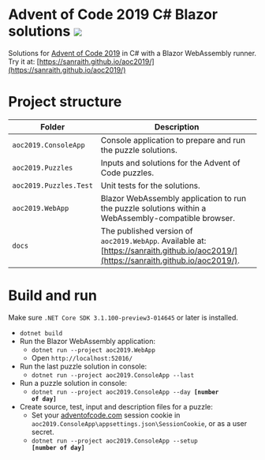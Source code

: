 # Advent of Code 2019 C# Blazor solutions [![](https://github.com/sanraith/aoc2019/workflows/.NET%20Core/badge.svg)](https://github.com/sanraith/aoc2019/actions)
Solutions for [Advent of Code 2019](https://adventofcode.com/2019) in C# with a Blazor WebAssembly runner.  
Try it at: [https://sanraith.github.io/aoc2019/](https://sanraith.github.io/aoc2019/)

# Project structure
| Folder    						| Description
| ---								| ---
| <code>aoc2019.ConsoleApp</code>	| Console application to prepare and run the puzzle solutions.
| <code>aoc2019.Puzzles</code>		| Inputs and solutions for the Advent of Code puzzles.
| <code>aoc2019.Puzzles.Test</code>	| Unit tests for the solutions.
| <code>aoc2019.WebApp</code>		| Blazor WebAssembly application to run the puzzle solutions within a WebAssembly-compatible browser.
| <code>docs</code>					| The published version of <code>aoc2019.WebApp</code>. Available at: [https://sanraith.github.io/aoc2019/](https://sanraith.github.io/aoc2019/).

# Build and run
Make sure <code>.NET Core SDK 3.1.100-preview3-014645</code> or later is installed.  
- <code>dotnet build</code>
- Run the Blazor WebAssembly application:
    - <code>dotnet run --project aoc2019.WebApp</code>
    - Open <code>http://localhost:52016/</code>
- Run the last puzzle solution in console:
    - <code>dotnet run --project aoc2019.ConsoleApp --last</code>
- Run a puzzle solution in console:
    - <code>dotnet run --project aoc2019.ConsoleApp --day **[number of day]**</code>
- Create source, test, input and description files for a puzzle:
    - Set your [adventofcode.com]() session cookie in <code>aoc2019.ConsoleApp\\appsettings.json\\SessionCookie</code>, or as a user secret.
    - <code>dotnet run --project aoc2019.ConsoleApp --setup **[number of day]**</code>

